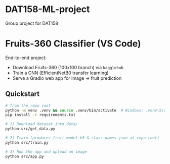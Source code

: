 # DAT158-ML-project
Group project for DAT158

# Fruits-360 Classifier (VS Code)

End-to-end project:
- Download Fruits-360 (100x100 branch) via `kagglehub`
- Train a CNN (EfficientNetB0 transfer learning)
- Serve a Gradio web app for image → fruit prediction

## Quickstart
```bash
# from the repo root
python -m venv .venv && source .venv/bin/activate  # Windows: .venv\Scripts\activate
pip install -r requirements.txt

# 1) Download dataset into data/
python src/get_data.py

# 2) Train (produces fruit_model.h5 & class_names.json at repo root)
python src/train.py

# 3) Run the app and upload an image
python src/app.py
